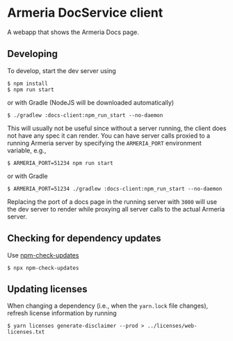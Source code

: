 # Armeria DocService client

A webapp that shows the Armeria Docs page.

## Developing

To develop, start the dev server using 

```console
$ npm install
$ npm run start
```

or with Gradle (NodeJS will be downloaded automatically)

```console
$ ./gradlew :docs-client:npm_run_start --no-daemon
```

This will usually not be useful since without a server running, the client does not have any spec it can render.
You can have server calls proxied to a running Armeria server by specifying the `ARMERIA_PORT` environment
variable, e.g.,

```console
$ ARMERIA_PORT=51234 npm run start
```

or with Gradle

```console
$ ARMERIA_PORT=51234 ./gradlew :docs-client:npm_run_start --no-daemon
```

Replacing the port of a docs page in the running server with `3000` will use the dev server to render while
proxying all server calls to the actual Armeria server.

## Checking for dependency updates

Use [npm-check-updates](https://www.npmjs.com/package/npm-check-updates)

```console
$ npx npm-check-updates
```

## Updating licenses

When changing a dependency (i.e., when the `yarn.lock` file changes), refresh license information by running

```console
$ yarn licenses generate-disclaimer --prod > ../licenses/web-licenses.txt
```
